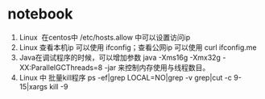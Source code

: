 # notebook
1. Linux  在centos中 /etc/hosts.allow 中可以设置访问ip
2. Linux 查看本机ip 可以使用 ifconfig；查看公网ip 可以使用 curl ifconfig.me
3. Java在调试程序的时候，可以增加参数 java -Xms16g -Xmx32g -XX:ParallelGCThreads=8 -jar 来控制内存使用与线程数目。
4. Linux 中 批量kill程序 ps -ef|grep LOCAL=NO|grep -v grep|cut -c 9-15|xargs kill -9 

